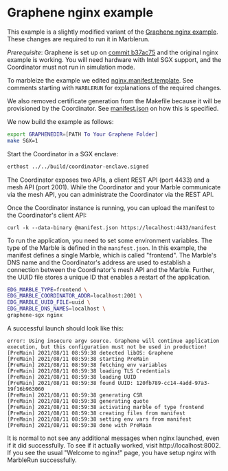 # Graphene nginx example
This example is a slightly modified variant of the [Graphene nginx example](https://github.com/oscarlab/graphene/tree/master/Examples/nginx). These changes are required to run it in Marblerun.

*Prerequisite*: Graphene is set up on [commit b37ac75](https://github.com/oscarlab/graphene/tree/b37ac75efec0c1183fd42340ce2d3e04dcfb3388) and the original nginx example is working. You will need hardware with Intel SGX support, and the Coordinator must not run in simulation mode.

To marbleize the example we edited [nginx.manifest.template](nginx.manifest.template). See comments starting with `MARBLERUN` for explanations of the required changes.

We also removed certificate generation from the Makefile because it will be provisioned by the Coordinator. See [manifest.json](manifest.json) on how this is specified.

We now build the example as follows:
```sh
export GRAPHENEDIR=[PATH To Your Graphene Folder]
make SGX=1
```

Start the Coordinator in a SGX enclave:
```sh
erthost ../../build/coordinator-enclave.signed
```

The Coordinator exposes two APIs, a client REST API (port 4433) and a mesh API (port 2001). While the Coordinator and your Marble communicate via the mesh API, you can administrate the Coordinator via the REST API.

Once the Coordinator instance is running, you can upload the manifest to the Coordinator's client API:
```
curl -k --data-binary @manifest.json https://localhost:4433/manifest
```

To run the application, you need to set some environment variables. The type of the Marble is defined in the `manifest.json`. In this example, the manifest defines a single Marble, which is called "frontend". The Marble's DNS name and the Coordinator's address are used to establish a connection between the Coordinator's mesh API and the Marble. Further, the UUID file stores a unique ID that enables a restart of the application.

```sh
EDG_MARBLE_TYPE=frontend \
EDG_MARBLE_COORDINATOR_ADDR=localhost:2001 \
EDG_MARBLE_UUID_FILE=uuid \
EDG_MARBLE_DNS_NAMES=localhost \
graphene-sgx nginx
```

A successful launch should look like this:
```shell-session
error: Using insecure argv source. Graphene will continue application execution, but this configuration must not be used in production!
[PreMain] 2021/08/11 08:59:38 detected libOS: Graphene
[PreMain] 2021/08/11 08:59:38 starting PreMain
[PreMain] 2021/08/11 08:59:38 fetching env variables
[PreMain] 2021/08/11 08:59:38 loading TLS Credentials
[PreMain] 2021/08/11 08:59:38 loading UUID
[PreMain] 2021/08/11 08:59:38 found UUID: 120fb789-cc14-4add-97a3-19f16b963060
[PreMain] 2021/08/11 08:59:38 generating CSR
[PreMain] 2021/08/11 08:59:38 generating quote
[PreMain] 2021/08/11 08:59:38 activating marble of type frontend
[PreMain] 2021/08/11 08:59:38 creating files from manifest
[PreMain] 2021/08/11 08:59:38 setting env vars from manifest
[PreMain] 2021/08/11 08:59:38 done with PreMain
```

It is normal to not see any additional messages when nginx launched, even if it did successfully. To see if it actually worked, visit http://localhost:8002. If you see the usual "Welcome to nginx!" page, you have setup nginx with MarbleRun successfully.
